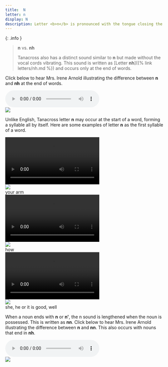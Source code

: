 ```yaml
---
title:  N
letter: n
display: N
description: Letter <b>n</b> is pronounced with the tongue closing the roof of the mouth behind the teeth and air flowing through the nose, much as in English.
---
```




{: .info }
> **n** vs. **nh**
>
> Tanacross also has a distinct sound similar to <b>n</b> but made without the vocal cords vibrating. This sound is written as [Letter <b>nh</b>]({% link letters/nh.md %}) and occurs only at the end of words.

Click below to hear Mrs. Irene Arnold illustrating the difference between <b>n</b> and <b>nh</b> at the end of words.
	

<div class="audiobox">
<div class="audio">
<audio controls src="{{ site.baseurl }}/assets/audio/nh_n_comp.mp3" type="audio/mpeg">Your browser does not support the audio element.</audio>
</div>
<div class="text">
<img src="{{ site.baseurl }}/assets/gif/nh_n_comp.gif" border="0" />
</div>
</div>

Unlike English, Tanacross letter <b>n</b> may occur at the start of a word, forming a syllable all by itself. Here are  some examples of letter <b>n</b> as the first syllable of a word.


<!-- needs text -->
<div class="container">
<div class="videobox">
<div class="video">
<video src="{{ site.vidpath }}nga1anq.mp4" controls onclick="play(event)">Your browser does not support video.</video></div>
<div class="text">
<img src="{{ site.baseurl }}/assets/gif/nga1anq.gif"/><br/>
<span class="gloss">your arm</span>
</div></div>
<div class="videobox">
<div class="video">
<video src="{{ site.vidpath }}ntsqe1q.mp4" controls onclick="play(event)">Your browser does not support video.</video></div>
<div class="text">
<img src="{{ site.baseurl }}/assets/gif/ntsqe1q.gif"/><br/>
<span class="gloss">how</span>
</div></div>
<div class="videobox">
<div class="video">
<video src="{{ site.vidpath }}ns_uu.mp4" controls onclick="play(event)">Your browser does not support video.</video></div>
<div class="text">
<img src="{{ site.baseurl }}/assets/gif/ns_uu.gif"/><br/>
<span class="gloss">she, he or it is good, well</span>
</div></div>
</div>

When a noun ends with <b>n</b> or <b>n'</b>, the n sound is lengthened when the noun is possessed. This is written as <b>nn</b>. Click below to hear Mrs. Irene Arnold illustrating the difference between <b>n</b> and <b>nn</b>. This also occurs with nouns that end in <b>nh</b>.

<div class="audiobox">
<div class="audio">
<audio controls src="{{ site.baseurl }}/assets/audio/heavy_n_cmp.mp3" type="audio/mpeg">Your browser does not support the audio element.</audio>
</div>
<div class="text">
<img src="{{ site.baseurl }}/assets/gif/heavy_n_cmp.gif" border="0" />
</div>
</div>
